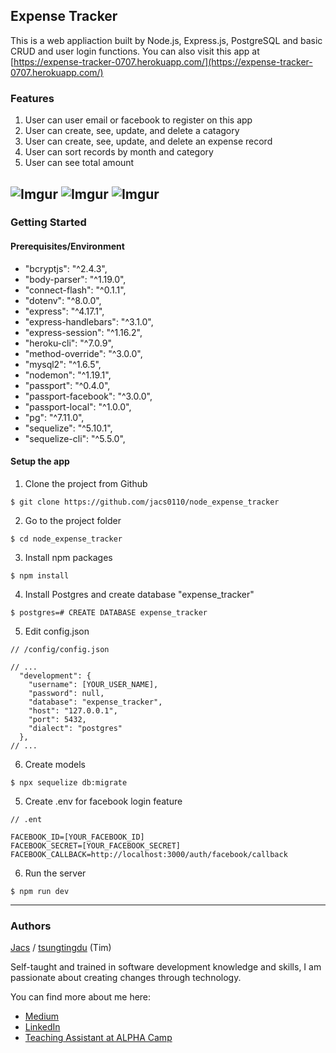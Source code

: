 ## Expense Tracker

This is a web appliaction built by Node.js, Express.js, PostgreSQL and basic CRUD and user login functions. You can also visit this app at [https://expense-tracker-0707.herokuapp.com/](https://expense-tracker-0707.herokuapp.com/)


### Features
1. User can user email or facebook to register on this app
2. User can create, see, update, and delete a catagory
3. User can create, see, update, and delete an expense record
4. User can sort records by month and category
5. User can see total amount 

![Imgur](https://i.imgur.com/UmH78Xl.png)
![Imgur](https://i.imgur.com/YLIBAX0.png)
![Imgur](https://i.imgur.com/GZsAApu.png)
---
### Getting Started
#### Prerequisites/Environment
* "bcryptjs": "^2.4.3",
* "body-parser": "^1.19.0",
* "connect-flash": "^0.1.1",
* "dotenv": "^8.0.0",
* "express": "^4.17.1",
* "express-handlebars": "^3.1.0",
* "express-session": "^1.16.2",
* "heroku-cli": "^7.0.9",
* "method-override": "^3.0.0",
* "mysql2": "^1.6.5",
* "nodemon": "^1.19.1",
* "passport": "^0.4.0",
* "passport-facebook": "^3.0.0",
* "passport-local": "^1.0.0",
* "pg": "^7.11.0",
* "sequelize": "^5.10.1",
* "sequelize-cli": "^5.5.0",

#### Setup the app

1. Clone the project from Github
```
$ git clone https://github.com/jacs0110/node_expense_tracker
```

2. Go to the project folder 
```
$ cd node_expense_tracker
```

3. Install npm packages
```
$ npm install
```

4. Install Postgres and create database "expense_tracker"

```
$ postgres=# CREATE DATABASE expense_tracker
```

5. Edit config.json
```
// /config/config.json

// ...
  "development": {
    "username": [YOUR_USER_NAME],
    "password": null,
    "database": "expense_tracker",
    "host": "127.0.0.1",
    "port": 5432,
    "dialect": "postgres"
  },
// ...
```

6. Create models
```
$ npx sequelize db:migrate
```

5. Create .env for facebook login feature
```
// .ent

FACEBOOK_ID=[YOUR_FACEBOOK_ID]
FACEBOOK_SECRET=[YOUR_FACEBOOK_SECRET]
FACEBOOK_CALLBACK=http://localhost:3000/auth/facebook/callback
```
6. Run the server
```
$ npm run dev
```

---
### Authors
[Jacs](https://github.com/jacs0110) / [tsungtingdu](https://github.com/tsungtingdu) (Tim)

Self-taught and trained in software development knowledge and skills, I am passionate about creating changes through technology.

You can find more about me here:
* [Medium](https://medium.com/tds-note)
* [LinkedIn](https://www.linkedin.com/in/tsung-ting-tu/)
* [Teaching Assistant at ALPHA Camp](https://lighthouse.alphacamp.co/users/3247/ta_profile)
